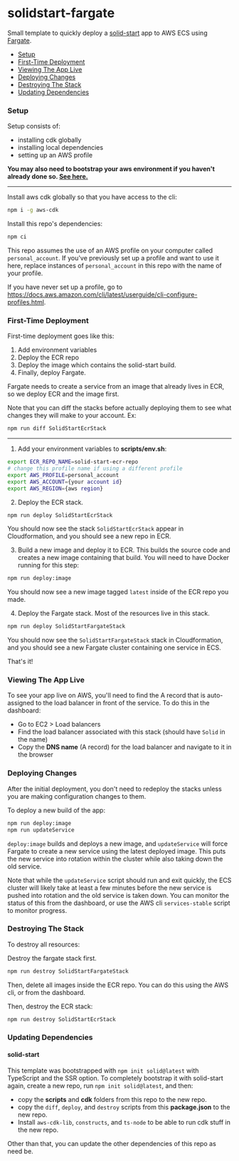 # solidstart-fargate

Small template to quickly deploy a [solid-start](https://github.com/solidjs/solid-start) app to AWS ECS using [Fargate](https://aws.amazon.com/fargate/).

- [Setup](#setup)
- [First-Time Deployment](#first-time-deployment)
- [Viewing The App Live](#viewing-the-app-live)
- [Deploying Changes](#deploying-changes)
- [Destroying The Stack](#destroying-the-stack)
- [Updating Dependencies](#updating-dependencies)

### Setup

Setup consists of:

- installing cdk globally
- installing local dependencies
- setting up an AWS profile

**You may also need to bootstrap your aws environment if you haven't already done so. [See here.](https://docs.aws.amazon.com/cdk/v2/guide/bootstrapping.html)**

<hr />

Install aws cdk globally so that you have access to the cli:

```sh
npm i -g aws-cdk
```

Install this repo's dependencies:

```sh
npm ci
```

This repo assumes the use of an AWS profile on your computer called `personal_account`. If you've previously set up a profile and want to use it here, replace instances of `personal_account` in this repo with the name of your profile.

If you have never set up a profile, go to https://docs.aws.amazon.com/cli/latest/userguide/cli-configure-profiles.html.

### First-Time Deployment

First-time deployment goes like this:

1. Add environment variables
2. Deploy the ECR repo
3. Deploy the image which contains the solid-start build.
4. Finally, deploy Fargate.

Fargate needs to create a service from an image that already lives in ECR, so we deploy ECR and the image first.

Note that you can diff the stacks before actually deploying them to see what changes they will make to your account. Ex:

```sh
npm run diff SolidStartEcrStack
```

<hr />

1. Add your environment variables to **scripts/env.sh**:

```sh
export ECR_REPO_NAME=solid-start-ecr-repo
# change this profile name if using a different profile
export AWS_PROFILE=personal_account
export AWS_ACCOUNT={your account id}
export AWS_REGION={aws region}

```

2. Deploy the ECR stack.

```sh
npm run deploy SolidStartEcrStack
```

You should now see the stack `SolidStartEcrStack` appear in Cloudformation, and you should see a new repo in ECR.

3. Build a new image and deploy it to ECR. This builds the source code and creates a new image containing that build. You will need to have Docker running for this step:

```sh
npm run deploy:image
```

You should now see a new image tagged `latest` inside of the ECR repo you made.

4. Deploy the Fargate stack. Most of the resources live in this stack.

```sh
npm run deploy SolidStartFargateStack
```

You should now see the `SolidStartFargateStack` stack in Cloudformation, and you should see a new Fargate cluster containing one service in ECS.

That's it!

### Viewing The App Live

To see your app live on AWS, you'll need to find the A record that is auto-assigned to the load balancer in front of the service. To do this in the dashboard:

- Go to EC2 > Load balancers
- Find the load balancer associated with this stack (should have `Solid` in the name)
- Copy the **DNS name** (A record) for the load balancer and navigate to it in the browser

### Deploying Changes

After the initial deployment, you don't need to redeploy the stacks unless you are making configuration changes to them.

To deploy a new build of the app:

```sh
npm run deploy:image
npm run updateService
```

`deploy:image` builds and deploys a new image, and `updateService` will force Fargate to create a new service using the latest deployed image. This puts the new service into rotation within the cluster while also taking down the old service.

Note that while the `updateService` script should run and exit quickly, the ECS cluster will likely take at least a few minutes before the new service is pushed into rotation and the old service is taken down. You can monitor the status of this from the dashboard, or use the AWS cli `services-stable` script to monitor progress.

### Destroying The Stack

To destroy all resources:

Destroy the fargate stack first.

```sh
npm run destroy SolidStartFargateStack
```

Then, delete all images inside the ECR repo. You can do this using the AWS cli, or from the dashboard.

Then, destroy the ECR stack:

```sh
npm run destroy SolidStartEcrStack
```

### Updating Dependencies

#### solid-start

This template was bootstrapped with `npm init solid@latest` with TypeScript and the SSR option. To completely bootstrap it with solid-start again, create a new repo, run `npm init solid@latest`, and then:

- copy the **scripts** and **cdk** folders from this repo to the new repo.
- copy the `diff`, `deploy`, and `destroy` scripts from this **package.json** to the new repo.
- Install `aws-cdk-lib`, `constructs`, and `ts-node` to be able to run cdk stuff in the new repo.

Other than that, you can update the other dependencies of this repo as need be.
